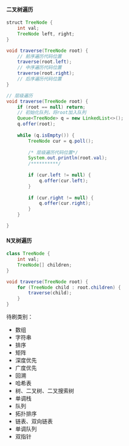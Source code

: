 #### 二叉树遍历

```java
struct TreeNode {
    int val;
    TreeNode left, right;
}

void traverse(TreeNode root) {
    // 前序遍历代码位置
    traverse(root.left);
    // 中序遍历代码位置
    traverse(root.right);
    // 后序遍历代码位置
}

// 层级遍历
void traverse(TreeNode root) {
    if (root == null) return;
    // 初始化队列，将root加入队列
    Queue<TreeNode> q = new LinkedList<>();
    q.offer(root);
    
    while (q.isEmpty()) {
        TreeNode cur = q.poll();
        
        /* 层级遍历代码位置*/
        System.out.println(root.val);
        /**********/
        
        if (cur.left != null) {
            q.offer(cur.left);
        }
        
        if (cur.right != null) {
            q.offer(cur.right);
        }
    }

}
```

#### N叉树遍历

```java
class TreeNode {
    int val;
    TreeNode[] children;
}

void traverse(TreeNode root) {
    for (TreeNode child : root.children) {
        traverse(child);
    }
}
```

待刷类别：
- 数组
- 字符串
- 排序
- 矩阵
- 深度优先
- 广度优先
- 回溯
- 哈希表
- 树、二叉树、二叉搜索树
- 单调栈
- 队列
- 拓扑排序
- 链表、双向链表
- 单调队列
- 双指针